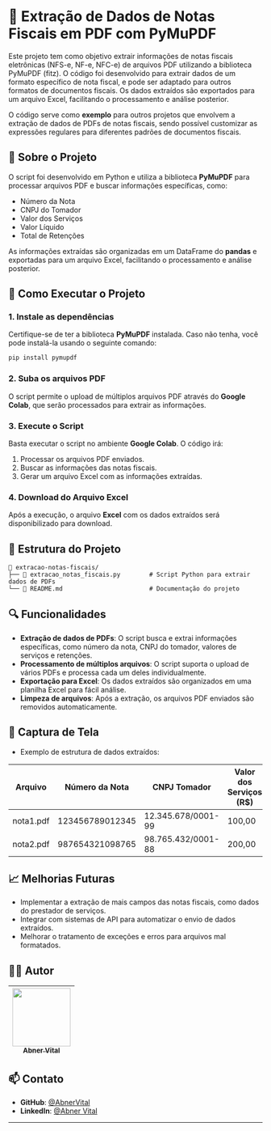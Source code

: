 # 📄 Extração de Dados de Notas Fiscais em PDF com PyMuPDF

Este projeto tem como objetivo extrair informações de notas fiscais eletrônicas (NFS-e, NF-e, NFC-e) de arquivos PDF utilizando a biblioteca PyMuPDF (fitz). O código foi desenvolvido para extrair dados de um formato específico de nota fiscal, e pode ser adaptado para outros formatos de documentos fiscais. Os dados extraídos são exportados para um arquivo Excel, facilitando o processamento e análise posterior.

O código serve como **exemplo** para outros projetos que envolvem a extração de dados de PDFs de notas fiscais, sendo possível customizar as expressões regulares para diferentes padrões de documentos fiscais.

## 📌 Sobre o Projeto

O script foi desenvolvido em Python e utiliza a biblioteca **PyMuPDF** para processar arquivos PDF e buscar informações específicas, como:

- Número da Nota
- CNPJ do Tomador
- Valor dos Serviços
- Valor Líquido
- Total de Retenções

As informações extraídas são organizadas em um DataFrame do **pandas** e exportadas para um arquivo Excel, facilitando o processamento e análise posterior.

## 🚀 Como Executar o Projeto

### 1. Instale as dependências

Certifique-se de ter a biblioteca **PyMuPDF** instalada. Caso não tenha, você pode instalá-la usando o seguinte comando:

```bash
pip install pymupdf
````

### 2. Suba os arquivos PDF

O script permite o upload de múltiplos arquivos PDF através do **Google Colab**, que serão processados para extrair as informações.

### 3. Execute o Script

Basta executar o script no ambiente **Google Colab**. O código irá:

1. Processar os arquivos PDF enviados.
2. Buscar as informações das notas fiscais.
3. Gerar um arquivo Excel com as informações extraídas.

### 4. Download do Arquivo Excel

Após a execução, o arquivo **Excel** com os dados extraídos será disponibilizado para download.

## 🧱 Estrutura do Projeto

```plaintext
📁 extracao-notas-fiscais/
├── 📄 extracao_notas_fiscais.py        # Script Python para extrair dados de PDFs
└── 📄 README.md                        # Documentação do projeto
```

## 🔍 Funcionalidades

* **Extração de dados de PDFs**: O script busca e extrai informações específicas, como número da nota, CNPJ do tomador, valores de serviços e retenções.
* **Processamento de múltiplos arquivos**: O script suporta o upload de vários PDFs e processa cada um deles individualmente.
* **Exportação para Excel**: Os dados extraídos são organizados em uma planilha Excel para fácil análise.
* **Limpeza de arquivos**: Após a extração, os arquivos PDF enviados são removidos automaticamente.

## 📸 Captura de Tela

* Exemplo de estrutura de dados extraídos:

| Arquivo   | Número da Nota  | CNPJ Tomador       | Valor dos Serviços (R\$) | Valor Líquido (R\$) | Total Retenções (R\$) |
| --------- | --------------- | ------------------ | ------------------------ | ------------------- | --------------------- |
| nota1.pdf | 123456789012345 | 12.345.678/0001-99 | 100,00                   | 90,00               | 10,00                 |
| nota2.pdf | 987654321098765 | 98.765.432/0001-88 | 200,00                   | 180,00              | 20,00                 |

## 📈 Melhorias Futuras

* Implementar a extração de mais campos das notas fiscais, como dados do prestador de serviços.
* Integrar com sistemas de API para automatizar o envio de dados extraídos.
* Melhorar o tratamento de exceções e erros para arquivos mal formatados.

## 👨‍💻 Autor

| [<img src="https://avatars.githubusercontent.com/u/102125924?v=4" width=115><br><sub>Abner Vital</sub>](https://github.com/AbnerVital) |
| :------------------------------------------------------------------------------------------------------------------------------------: |

## 📫 Contato

* **GitHub**: [@AbnerVital](https://github.com/AbnerVital)
* **LinkedIn**: [@Abner Vital](https://www.linkedin.com/in/abner-vital-233730141/)

---

